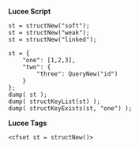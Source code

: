 **Lucee Script**

```luceescript+trycf
st = structNew("soft");
st = structNew("weak");
st = structNew("linked");

st = {
    "one": [1,2,3],
    "two": {
        "three": QueryNew("id")
    }
};
dump( st );
dump( structKeyList(st) );
dump( structKeyExists(st, "one") );
```

**Lucee Tags**
```lucee+trycf
<cfset st = structNew()>
```